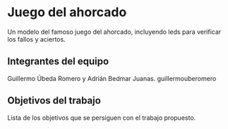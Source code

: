 # Juego del ahorcado

Un modelo del famoso juego del ahorcado, incluyendo leds para verificar los fallos y aciertos.

## Integrantes del equipo

Guillermo Úbeda Romero y Adrián Bedmar Juanas. guillermouberomero

## Objetivos del trabajo

Lista de los objetivos que se persiguen con el trabajo propuesto.
